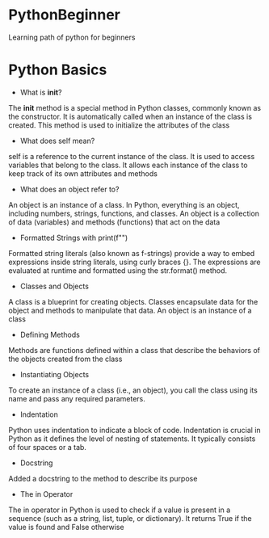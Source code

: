 # PythonBeginner
Learning path of python for beginners

# Python Basics

* What is __init__?
 
The __init__ method is a special method in Python classes, commonly known as the constructor. It is automatically called when an instance of the class is created. This method is used to initialize the attributes of the class

* What does self mean?
  
self is a reference to the current instance of the class. It is used to access variables that belong to the class. It allows each instance of the class to keep track of its own attributes and methods

* What does an object refer to?
  
An object is an instance of a class. In Python, everything is an object, including numbers, strings, functions, and classes. An object is a collection of data (variables) and methods (functions) that act on the data

* Formatted Strings with print(f"")

 Formatted string literals (also known as f-strings) provide a way to embed expressions inside string literals, using curly braces {}. The expressions are evaluated at runtime and formatted using the str.format() method.

 * Classes and Objects

 A class is a blueprint for creating objects. Classes encapsulate data for the object and methods to manipulate that data. An object is an instance of a class  

* Defining Methods

Methods are functions defined within a class that describe the behaviors of the objects created from the class

* Instantiating Objects

To create an instance of a class (i.e., an object), you call the class using its name and pass any required parameters.  

* Indentation
  
Python uses indentation to indicate a block of code. Indentation is crucial in Python as it defines the level of nesting of statements. It typically consists of four spaces or a tab.

* Docstring

Added a docstring to the method to describe its purpose

* The in Operator

The in operator in Python is used to check if a value is present in a sequence (such as a string, list, tuple, or dictionary). It returns True if the value is found and False otherwise  

